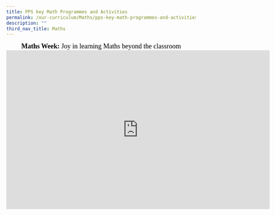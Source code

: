 ```yaml
---
title: PPS key Math Programmes and Activities
permalink: /our-curriculum/Maths/pps-key-math-programmes-and-activities/
description: ""
third_nav_title: Maths
---
```

<center style="font-family:cursive; font-size:18px; color:black"><b>Maths Week:</b> Joy in learning Maths beyond the classroom<iframe allowfullscreen="true" height="422" width="700" frameborder="0" src="https://docs.google.com/presentation/d/e/2PACX-1vSiR0qc-H-HZ-0Cp4mTwTBFwOQ0u4krXRicn9znLjczXJ-DKOFy5gr_bQmGt0B7EIMQTCMCpKq_lRVi/embed?start=false&amp;loop=false&amp;delayms=3000"></iframe></center>